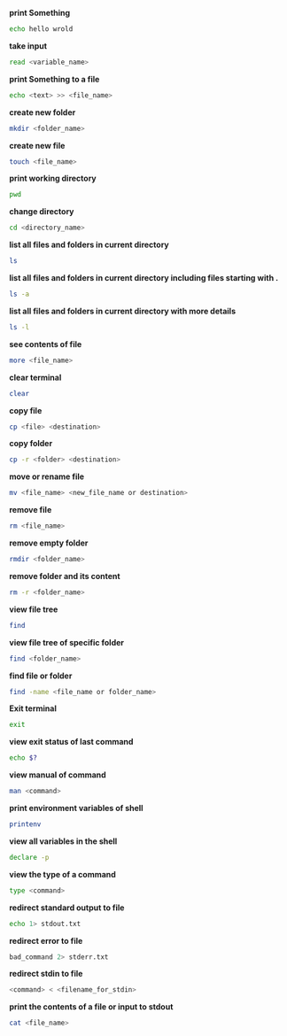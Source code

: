**print Something**
```bash
echo hello wrold
```

**take input**
```bash
read <variable_name>
```

**print Something to a file**
```bash
echo <text> >> <file_name>
```

**create new folder**
```bash
mkdir <folder_name>
```

**create new file**
```bash
touch <file_name>
```

**print working directory**
```bash
pwd
```

**change directory**
```bash
cd <directory_name>
```

**list all files and folders in current directory**
```bash
ls
```

**list all files and folders in current directory including files starting with .**
```bash
ls -a
```

**list all files and folders in current directory with more details**
```bash
ls -l
```

**see contents of file**
```bash
more <file_name>
```

**clear terminal**
```bash
clear
```

**copy file**
```bash
cp <file> <destination>
```

**copy folder**
```bash
cp -r <folder> <destination>
```

**move or rename file**
```bash
mv <file_name> <new_file_name or destination>
```

**remove file**
```bash
rm <file_name> 
```

**remove empty folder**
```bash
rmdir <folder_name> 
```

**remove folder and its content**
```bash
rm -r <folder_name> 
```

**view file tree**
```bash
find 
```

**view file tree of specific folder**
```bash
find <folder_name>
```

**find file or folder**
```bash
find -name <file_name or folder_name>
```
**Exit terminal**
```bash
exit
```

**view exit status of last command**
```bash
echo $?
```

**view manual of command**
```bash
man <command>
```

**print environment variables of shell**
```bash
printenv
```

**view all variables in the shell**
```bash
declare -p
```

**view the type of a command**
```bash
type <command>
```

**redirect standard output to file**
```bash
echo 1> stdout.txt
```

**redirect error to file**
```bash
bad_command 2> stderr.txt
```

**redirect stdin to file**
```bash
<command> < <filename_for_stdin>
```

**print the contents of a file or input to stdout**
```bash
cat <file_name>
```